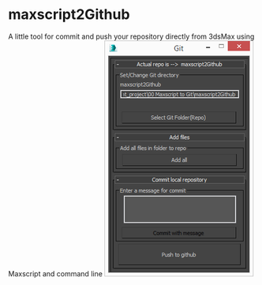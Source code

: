 # maxscript2Github
A little tool for commit and push your repository directly from 3dsMax using Maxscript and command line 
![Alt text](/screenshot.png?raw=true "Optional Title")
